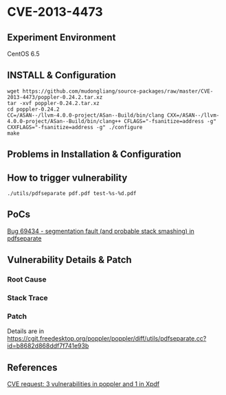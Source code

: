 # CVE-2013-4473

## Experiment Environment

CentOS 6.5

## INSTALL & Configuration

```
wget https://github.com/mudongliang/source-packages/raw/master/CVE-2013-4473/poppler-0.24.2.tar.xz
tar -xvf poppler-0.24.2.tar.xz
cd poppler-0.24.2
CC=/ASAN--/llvm-4.0.0-project/ASan--Build/bin/clang CXX=/ASAN--/llvm-4.0.0-project/ASan--Build/bin/clang++ CFLAGS="-fsanitize=address -g" CXXFLAGS="-fsanitize=address -g" ./configure
make
```

## Problems in Installation & Configuration


## How to trigger vulnerability

```
./utils/pdfseparate pdf.pdf test-%s-%d.pdf
```

## PoCs

[Bug 69434 - segmentation fault (and probable stack smashing) in pdfseparate](https://bugs.freedesktop.org/show_bug.cgi?id=69434)

## Vulnerability Details & Patch

### Root Cause

### Stack Trace

### Patch

Details are in <https://cgit.freedesktop.org/poppler/poppler/diff/utils/pdfseparate.cc?id=b8682d868ddf7f741e93b>

## References

[CVE request: 3 vulnerabilities in poppler and 1 in Xpdf](http://seclists.org/oss-sec/2013/q4/181)
